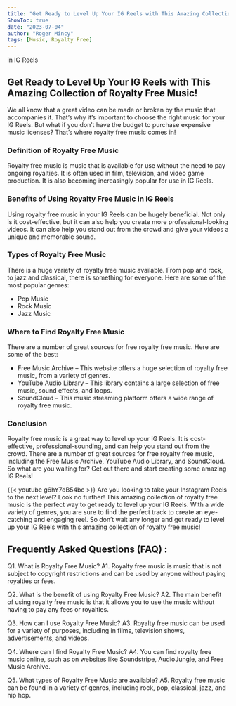```yaml
---
title: "Get Ready to Level Up Your IG Reels with This Amazing Collection of Royalty Free Music!"
ShowToc: true 
date: "2023-07-04"
author: "Roger Mincy" 
tags: [Music, Royalty Free]
---
```

in IG Reels

## Get Ready to Level Up Your IG Reels with This Amazing Collection of Royalty Free Music!

We all know that a great video can be made or broken by the music that accompanies it. That’s why it’s important to choose the right music for your IG Reels. But what if you don’t have the budget to purchase expensive music licenses? That’s where royalty free music comes in!

### Definition of Royalty Free Music

Royalty free music is music that is available for use without the need to pay ongoing royalties. It is often used in film, television, and video game production. It is also becoming increasingly popular for use in IG Reels.

### Benefits of Using Royalty Free Music in IG Reels

Using royalty free music in your IG Reels can be hugely beneficial. Not only is it cost-effective, but it can also help you create more professional-looking videos. It can also help you stand out from the crowd and give your videos a unique and memorable sound.

### Types of Royalty Free Music

There is a huge variety of royalty free music available. From pop and rock, to jazz and classical, there is something for everyone. Here are some of the most popular genres:

* Pop Music
* Rock Music
* Jazz Music

### Where to Find Royalty Free Music

There are a number of great sources for free royalty free music. Here are some of the best:

* Free Music Archive – This website offers a huge selection of royalty free music, from a variety of genres.
* YouTube Audio Library – This library contains a large selection of free music, sound effects, and loops.
* SoundCloud – This music streaming platform offers a wide range of royalty free music.

### Conclusion

Royalty free music is a great way to level up your IG Reels. It is cost-effective, professional-sounding, and can help you stand out from the crowd. There are a number of great sources for free royalty free music, including the Free Music Archive, YouTube Audio Library, and SoundCloud. So what are you waiting for? Get out there and start creating some amazing IG Reels!

{{< youtube g6hY7dB54bc >}} 
Are you looking to take your Instagram Reels to the next level? Look no further! This amazing collection of royalty free music is the perfect way to get ready to level up your IG Reels. With a wide variety of genres, you are sure to find the perfect track to create an eye-catching and engaging reel. So don’t wait any longer and get ready to level up your IG Reels with this amazing collection of royalty free music!

## Frequently Asked Questions (FAQ) :
Q1. What is Royalty Free Music?
A1. Royalty free music is music that is not subject to copyright restrictions and can be used by anyone without paying royalties or fees.

Q2. What is the benefit of using Royalty Free Music?
A2. The main benefit of using royalty free music is that it allows you to use the music without having to pay any fees or royalties.

Q3. How can I use Royalty Free Music?
A3. Royalty free music can be used for a variety of purposes, including in films, television shows, advertisements, and videos.

Q4. Where can I find Royalty Free Music?
A4. You can find royalty free music online, such as on websites like Soundstripe, AudioJungle, and Free Music Archive.

Q5. What types of Royalty Free Music are available?
A5. Royalty free music can be found in a variety of genres, including rock, pop, classical, jazz, and hip hop.


